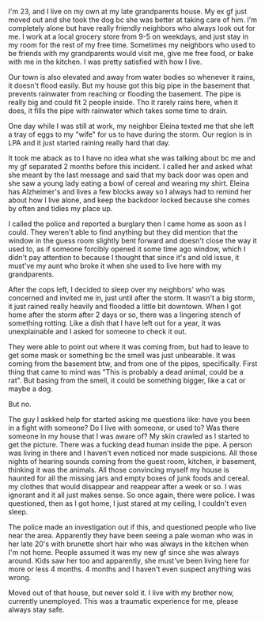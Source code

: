 I'm 23, and I live on my own at my late grandparents house. My ex gf just moved out and she took the dog bc she was better at taking care of him. I'm completely alone but have really friendly neighbors who always look out for me. I work at a local grocery store from 9-5 on weekdays, and just stay in my room for the rest of my free time. Sometimes my neighbors who used to be friends with my grandparents would visit me, give me free food, or bake with me in the kitchen. I was pretty satisfied with how I live. 

Our town is also elevated and away from water bodies so whenever it rains, it doesn't flood easily. But my house got this big pipe in the basement that prevents rainwater from reaching or flooding the basement. The pipe is really big and could fit 2 people inside. Tho it rarely rains here, when it does, it fills the pipe with rainwater which takes some time to drain.

One day while I was still at work, my neighbor Eleina texted me that she left a tray of eggs to my "wife" for us to have during the storm. Our region is in LPA and it just started raining really hard that day. 

It took me aback as to I have no idea what she was talking about bc me and my gf separated 2 months before this incident. I called her and asked what she meant by the last message and said that my back door was open and she saw a young lady eating a bowl of cereal and wearing my shirt. Eleina has Alzheimer's and lives a few blocks away so I always had to remind her about how I live alone, and keep the backdoor locked because she comes by often and tidies my place up. 

I called the police and reported a burglary then I came home as soon as I could. They weren't able to find anything but they did mention that the window in the guess room slightly bent forward and doesn't close the way it used to, as if someone forcibly opened it some time ago window, which I didn't pay attention to because I thought that since it's and old issue, it must've my aunt who broke it when she used to live here with my grandparents. 

After the cops left, I decided to sleep over my neighbors' who was concerned and invited me in, just until after the storm. It wasn't a big storm, it just rained really heavily and flooded a little bit downtown. When I got home after the storm after 2 days or so, there was a lingering stench of something rotting. Like a dish that I have left out for a year, it was unexplainable and I asked for someone to check it out. 

They were able to point out where it was coming from, but had to leave to get some mask or something bc the smell was just unbearable. It was coming from the basement btw, and from one of the pipes, specifically. First thing that came to mind was "This is probably a dead animal, could be a rat". But basing from the smell, it could be something bigger, like a cat or maybe a dog. 

But no. 

The guy I askked help for started asking me questions like: have you been in a fight with someone? Do I live with someone, or used to? Was there someone in my house that I was aware of? My skin crawled as I started to get the picture. There was a fucking dead human inside the pipe. A person was living in there and I haven't even noticed nor made suspicions. All those nights of hearing sounds coming from the guest room, kitchen, ir basement, thinking it was the animals. All those convincing myself my house is haunted for all the missing jars and empty boxes of junk foods and cereal. my clothes that would disappear and reappear after a week or so. I was ignorant and it all just makes sense. So once again, there were police. I was questioned, then as I got home, I just stared at my ceiling, I couldn't even sleep.

The police made an investigation out if this, and questioned people who live near the area. Apparently they have been seeing a pale woman who was in her late 20's with brunette short hair who was always in the kitchen when I'm not home. People assumed it was my new gf since she was always around. Kids saw her too and apparently, she must've been living here for more or less 4 months. 4 months and I haven't even suspect anything was wrong. 

Moved out of that house, but never sold it. I live with my brother now, currently unemployed. This was a traumatic experience for me, please always stay safe.